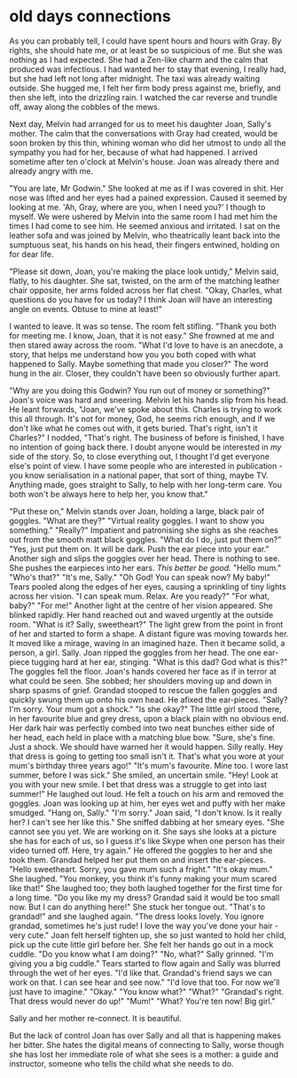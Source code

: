 
# old days connections

As you can probably tell, I could have spent hours and hours with Gray. By rights, she should hate me, or at least be so suspicious of me. But she was nothing as I had expected. She had a Zen-like charm and the calm that produced was infectious. I had wanted her to stay that evening, I really had, but she had left not long after midnight. The taxi was already waiting outside. She hugged me, I felt her firm body press against me, briefly, and then she left, into the drizzling rain. I watched the car reverse and trundle off, away along the cobbles of the mews.

Next day, Melvin had arranged for us to meet his daughter Joan, Sally's mother. The calm that the conversations with Gray had created, would be soon broken by this thin, whining woman who did her utmost to undo all the sympathy you had for her, because of what had happened. I arrived sometime after ten o'clock at Melvin's house. Joan was already there and already angry with me.

"You are late, Mr Godwin." She looked at me as if I was covered in shit. Her nose was lifted and her eyes had a pained expression. Caused it seemed by looking at me. 'Ah, Gray, where are you, when I need you?' I though to myself. We were ushered by Melvin into the same room I had met him the times I had come to see him. He seemed anxious and irritated. I sat on the leather sofa and was joined by Melvin, who theatrically leant back into the sumptuous seat, his hands on his head, their fingers entwined, holding on for dear life.

"Please sit down, Joan, you're making the place look untidy," Melvin said, flatly, to his daughter. She sat, twisted, on the arm of the matching leather chair opposite, her arms folded across her flat chest. "Okay, Charles, what questions do you have for us today? I think Joan will have an interesting angle on events. Obtuse to mine at least!"

I wanted to leave. It was so tense. The room felt stifling. "Thank you both for meeting me. I know, Joan, that it is not easy." She frowned at me and then stared away across the room. "What I'd love to have is an anecdote, a story, that helps me understand how you you both coped with what happened to Sally. Maybe something that made you closer?" The word hung in the air. Closer, they couldn't have been so obviously further apart.

"Why are you doing this Godwin? You run out of money or something?" Joan's voice was hard and sneering. Melvin let his hands slip from his head. He leant forwards, "Joan, we've spoke about this. Charles is trying to work this all through. It's not for money, God, he seems rich enough, and if we don't like what he comes out with, it gets buried. That's right, isn't it Charles?" I nodded, "That's right. The business of before is finished, I have no intention of going back there. I doubt anyone would be interested in *my* side of the story. So, to close everything out, I thought I'd get everyone else's point of view. I have some people who are interested in publication - you know serialisation in a national paper, that sort of thing, maybe TV. Anything made, goes straight to Sally, to help with her long-term care. You both won't be always here to help her, you know that."


"Put these on," Melvin stands over Joan, holding a large, black pair of goggles.
"What are they?"
"Virtual reality goggles. I want to show you something."
"Really?" Impatient and patronising she sighs as she reaches out from the smooth matt black goggles. "What do I do, just put them on?"
"Yes, just put them on. It will be dark. Push the ear piece into your ear."
Another sigh and slips the goggles over her head. There is nothing to see. She pushes the earpieces into her ears. *This better be good.*
"Hello mum."
"Who's that?"
"It's me, Sally."
"Oh God! You can speak now? My baby!" Tears pooled along the edges of her eyes, causing a sprinkling of tiny lights across her vision.
"I can speak mum. Relax. Are you ready?"
"For what, baby?"
"For me!" Another light at the centre of her vision appeared. She blinked rapidly. Her hand reached out and waved urgently at the outside room.
"What is it? Sally, sweetheart?" The light grew from the point in front of her and started to form a shape. A distant figure was moving towards her. It moved like a mirage, waving in an imagined haze. Then it became solid, a person, a girl. Sally.
Joan ripped the goggles from her head. The one ear-piece tugging hard at her ear, stinging.
"What is this dad? God what is this?" The goggles fell the floor. Joan's hands covered her face as if in terror at what could be seen. She sobbed; her shoulders moving up and down in sharp spasms of grief.
Grandad stooped to rescue the fallen goggles and quickly swung them up onto his own head. He afixed the ear-pieces.
"Sally? I'm sorry. Your mum got a shock."
"Is she okay?" The little girl stood there, in her favourite blue and grey dress, upon a black plain with no obvious end. Her dark hair was perfectly combed into two neat bunches either side of her head, each held in place with a matching blue bow.
"Sure, she's fine. Just a shock. We should have warned her it would happen. Silly really. Hey that dress is going to getting too small isn't it. That's what you wore at your mum's birthday three years ago!"
"It's mum's favourite. Mine too. I wore last summer, before I was sick." She smiled, an uncertain smile.
"Hey! Look at you with your new smile. I bet that dress was a struggle to get into last summer!" He laughed out loud.
He felt a touch on his arm and removed the goggles. Joan was looking up at him, her eyes wet and puffy with her make smudged. "Hang on, Sally."
"I'm sorry." Joan said, "I don't know. Is it really her? I can't see her like this." She sniffed dabbing at her smeary eyes.
"She cannot see you yet. We are working on it. She says she looks at a picture she has for each of us, so I guess it's like Skype when one person has their video turned off. Here, try again." He offered the goggles to her and she took them. Grandad helped her put them on and insert the ear-pieces.
"Hello sweetheart. Sorry, you gave mum such a fright."
"It's okay mum." She laughed.
"You monkey, you think it's funny making your mum scared like that!" She laughed too; they both laughed together for the first time for a long time.
"Do you like my my dress? Grandad said it would be too small now. But I can do anything here!" She stuck her tongue out. "That's to grandad!" and she laughed again.
"The dress looks lovely. You ignore grandad, sometimes he's just rude! I love the way you've done your hair - very cute." Joan felt herself tighten up, she so just wanted to hold her child, pick up the cute little girl before her. She felt her hands go out in a mock cuddle. "Do you know what I am doing?"
"No, what?" Sally grinned.
"I'm giving you a big cuddle." Tears started to flow again and Sally was blurred through the wet of her eyes.
"I'd like that. Grandad's friend says we can work on that. I can see hear and see now."
"I'd love that too. For now we'll just have to imagine."
"Okay."
"You know what?"
"What?"
"Grandad's right. That dress would never do up!"
"Mum!"
"What? You're ten now! Big girl."

Sally and her mother re-connect. It is beautiful.

But the lack of control Joan has over Sally and all that is happening makes her bitter. She hates the digital means of connecting to Sally, worse though she has lost her immediate role of what she sees is a mother: a guide and instructor, someone who tells the child what she needs to do.